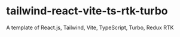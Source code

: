 # tailwind-react-vite-ts-rtk-turbo
A template of React.js, Tailwind, Vite, TypeScript, Turbo, Redux RTK
